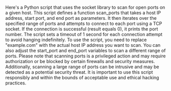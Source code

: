Here's a Python script that uses the socket library to scan for open ports on a given host.
This script defines a function scan_ports that takes a host IP address, start port, and end port as parameters. 
It then iterates over the specified range of ports and attempts to connect to each port using a TCP socket. 
If the connection is successful (result equals 0), it prints the port number. 
The script sets a timeout of 1 second for each connection attempt to avoid hanging indefinitely.
To use the script, you need to replace "example.com" with the actual host IP address you want to scan. 
You can also adjust the start_port and end_port variables to scan a different range of ports.
Please note that scanning ports is a privileged action and may require authorization or be blocked by certain firewalls and security measures. 
Additionally, scanning a large range of ports can be intrusive and may be detected as a potential security threat. 
It is important to use this script responsibly and within the bounds of acceptable use and ethical hacking practices.
